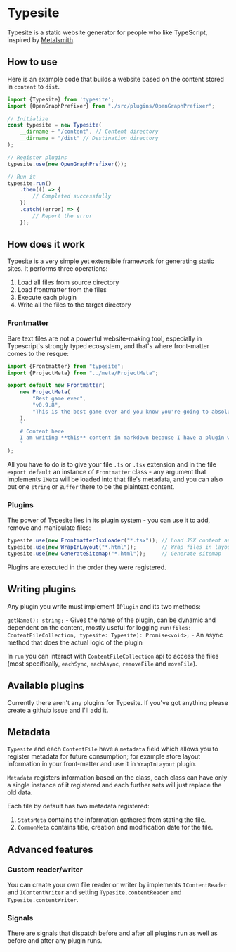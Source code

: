 # Typesite

Typesite is a static website generator for people who like TypeScript, inspired by [Metalsmith](http://www.metalsmith.io/).

## How to use

Here is an example code that builds a website based on the content stored in `content` to `dist`.

```typescript
import {Typesite} from 'typesite';
import {OpenGraphPrefixer} from "./src/plugins/OpenGraphPrefixer";

// Initialize
const typesite = new Typesite(
    __dirname + "/content", // Content directory 
    __dirname + "/dist" // Destination directory
);

// Register plugins
typesite.use(new OpenGraphPrefixer());

// Run it
typesite.run()
    .then(() => {
        // Completed successfully 
    })
    .catch((error) => {
        // Report the error
    });
```

## How does it work

Typesite is a very simple yet extensible framework for generating static sites. It performs three operations:

 1. Load all files from source directory
 2. Load frontmatter from the files
 3. Execute each plugin
 4. Write all the files to the target directory

### Frontmatter

Bare text files are not a powerful website-making tool, especially in Typescript's strongly typed ecosystem, and that's where front-matter comes to the resque:

```typescript
import {Frontmatter} from "typesite";
import {ProjectMeta} from "../meta/ProjectMeta";

export default new Frontmatter(
    new ProjectMeta(
        "Best game ever",
        "v0.9.8",
        "This is the best game ever and you know you're going to absolutely love it!"
    ),
    `
    # Content here
    I am writing **this** content in markdown because I have a plugin which will *compile* it later.
    `
);
```
 
All you have to do is to give your file `.ts` or `.tsx` extension and in the file `export default` an instance of `Frontmatter` class - any argument that implements `IMeta` will be loaded into that file's metadata, and you can also put one `string` or `Buffer` there to be the plaintext content.

### Plugins

The power of Typesite lies in its plugin system - you can use it to add, remove and manipulate files:

```typescript
typesite.use(new FrontmatterJsxLoader("*.tsx")); // Load JSX content and register metadata
typesite.use(new WrapInLayout("*.html"));        // Wrap files in layouts
typesite.use(new GenerateSitemap("*.html"));     // Generate sitemap
```

Plugins are executed in the order they were registered.

## Writing plugins

Any plugin you write must implement `IPlugin` and its two methods:

`getName(): string;` - Gives the name of the plugin, can be dynamic and dependent on the content, mostly useful for logging
`run(files: ContentFileCollection, typesite: Typesite): Promise<void>;` - An async method that does the actual logic of the plugin

In `run` you can interact with `ContentFileCollection` api to access the files (most specifically, `eachSync`, `eachAsync`, `removeFile` and `moveFile`). 

## Available plugins

Currently there aren't any plugins for Typesite. If you've got anything please create a github issue and I'll add it.

## Metadata

`Typesite` and each `ContentFile` have a `metadata` field which allows you to register metadata for future consumption; for example store layout information in your front-matter and use it in `WrapInLayout` plugin.

`Metadata` registers information based on the class, each class can have only a single instance of it registered and each further sets will just replace the old data.

Each file by default has two metadata registered:

 1. `StatsMeta` contains the information gathered from stating the file.
 2. `CommonMeta` contains title, creation and modification date for the file.

## Advanced features

### Custom reader/writer
You can create your own file reader or writer by implements `IContentReader` and `IContentWriter` and setting `Typesite.contentReader` and `Typesite.contentWriter`.

### Signals
There are signals that dispatch before and after all plugins run as well as before and after any plugin runs.